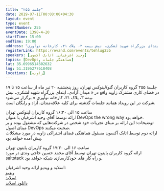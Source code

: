 ```yaml
---
title: "جلسه ۲۵۵"
date: 2019-07-11T00:00:00+04:30
layout: event
type: event
eventNumber: 255
eventDate: 1398-4-20
startTime: 15:00
endTime: 19:00
address: "میدان آزادی، ابتدای بزرگراه شهید لشکری، نبش بیمه ۳، پلاک ۳۱، کارخانه نوآوری"
registerLink: https://evand.com/events/tehlug255
speakers: [وحید اشرفیان, اتابک آکسون]
topics: [DevOps, هماهنگی جلسات]
lat: 35.6996514502632
lng: 51.3196277618408
locations: [زاویه]
---
```

جلسهٔ ۲۵۵ گروه کاربران گنو/لینوکس تهران، روز پنجشنبه ۲۰ تیر ماه از ساعت ۱۵ تا ۱۹ در فضای کاری مشترک زاویه واقع در « میدان آزادی، ابتدای بزرگراه شهید لشکری، نبش بیمه ۳، پلاک ۳۱، کارخانه نوآوری » برگزار می‌شود.  
شرکت در این رویداد همانند جلسات گذشته برای کلیه علاقه‌مندان، آزاد و رایگان است.

ساعت ۱۵ الی ۱۶:۳۰ گروه کاربران لینوکس تهران  
ارائه توسط آقای وحید اشرفیان با عنوان DevOps the wrong way خواهد بود.  
توضیحات: این ارائه بر مبنای تجریات خود شخص در شرکت‌هایی که مشغول بوده و بر مبنای اصول DevOps صحبت میکنند.  
ارائه دوم توسط اتابک آکسون مسئول هماهنگی فضای اشتراکی زاویه در مورد مشکلات پیش آمده خواهد بود.

ساعت ۱۶ الی ۱۷:۳۰ گروه کاربران پایتون تهران  
ارائه گروه کاربران پایتون تهران توسط آقای محمد حسین حاجی وندی در مورد saltstack و راه کار های خودکارسازی شبکه خواهد بود.

اسلاید و ویدیو ارائه وحید اشرفیان:  
[ویدیو](https://youtu.be/VzgvnmH20n0)  
[اسلاید](https://docs.google.com/presentation/d/1kuxNdsqBKgZmjUYHzZmN423go1uD0_z72vtqCkyrFrY/)  
[دانلود اسلاید](/events/presentations/255/devops_the_wrong_way.odp)  